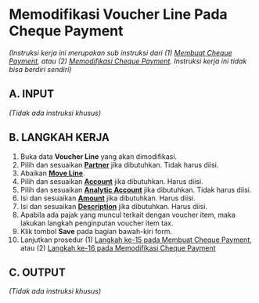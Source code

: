 # Memodifikasi Voucher Line Pada Cheque Payment

*(Instruksi kerja ini merupakan sub instruksi dari (1) [Membuat Cheque Payment](./membuat.md), atau (2) [Memodifikasi Cheque Payment](./memodifikasi.md). Instruksi kerja ini tidak bisa berdiri sendiri)*

## A. INPUT

*(Tidak ada instruksi khusus)*

## B. LANGKAH KERJA

1. Buka data **Voucher Line** yang akan dimodifikasi.
2. Pilih dan sesuaikan **[Partner](./penjelasan.md#field-detail-partner)** jika dibutuhkan. Tidak harus diisi.
3. Abaikan **[Move Line](./penjelasan.md#field-move-line)**.
4. Pilih dan sesuaikan **[Account](./penjelasan.md#field-detail-account)** jika dibutuhkan. Harus diisi.
5. Pilih dan sesuaikan **[Analytic Account](./penjelasan.md#field-detail-aa)** jika dibutuhkan. Tidak harus diisi.
6. Isi dan sesuaikan **[Amount](./penjelasan.md#field-detail-amount)** jika dibutuhkan. Harus diisi.
7. Isi dan sesuaikan **[Description](./penjelasan.md#field-detail-decsription)** jika dibutuhkan. Harus diisi.
8. Apabila ada pajak yang muncul terkait dengan voucher item, maka lakukan langkah
penginputan voucher item tax.
9. Klik tombol **Save** pada bagian bawah-kiri form.
10. Lanjutkan prosedur (1) [Langkah ke-15 pada Membuat Cheque Payment](./membuat.md#langkah-15), atau (2) [Langkah ke-16 pada Memodifikasi Cheque Payment](./memodifikasi.md#langkah-16)

## C. OUTPUT

*(Tidak ada instruksi khusus)*
